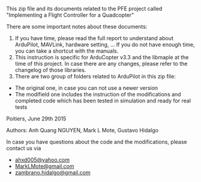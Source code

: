 This zip file and its documents related to the PFE project called
"Implementing a Flight Controller for a Quadcopter"

There are some important notes about these documents:
1. If you have time, please read the full report to understand about ArduPilot, MAVLink, hardware setting, ... If you do not have enough time, you can take a shortcut with the manuals.
2. This instruction is specific for ArduCopter v3.3 and the libmaple at the time of this project. In case there are any changes, please refer to the changelog of those libraries.
3. There are two group of folders related to ArduPilot in this zip file:
 - The original one, in case you can not use a newer version
 - The modifield one includes the instruction of the modifications and completed code which has been tested in simulation and ready for real tests

Poitiers, June 29th 2015

Authors: Anh Quang NGUYEN, Mark L Mote, Gustavo Hidalgo

In case you have questions about the code and the modifications, please contact us via 
 - ahxd005@yahoo.com
 - MarkLMote@gmail.com
 - zambrano.hidalgo@gmail.com                   
            

